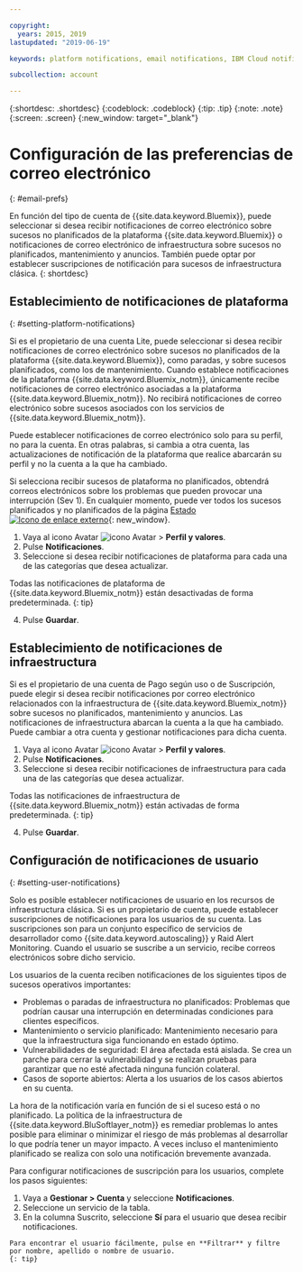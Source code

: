 ```yaml
---

copyright:
  years: 2015, 2019
lastupdated: "2019-06-19"

keywords: platform notifications, email notifications, IBM Cloud notifications, notification preferences, email preferences, user notifications, infrastructure notifications

subcollection: account

---
```


{:shortdesc: .shortdesc}
{:codeblock: .codeblock}
{:tip: .tip}
{:note: .note}
{:screen: .screen}
{:new_window: target="_blank"}


# Configuración de las preferencias de correo electrónico
{: #email-prefs}

En función del tipo de cuenta de {{site.data.keyword.Bluemix}}, puede seleccionar si desea recibir notificaciones de correo electrónico sobre sucesos no planificados de la plataforma {{site.data.keyword.Bluemix}} o notificaciones de correo electrónico de infraestructura sobre sucesos no planificados, mantenimiento y anuncios. También puede optar por establecer suscripciones de notificación para sucesos de infraestructura clásica.
{: shortdesc}

## Establecimiento de notificaciones de plataforma
{: #setting-platform-notifications}

Si es el propietario de una cuenta Lite, puede seleccionar si desea recibir notificaciones de correo electrónico sobre sucesos no planificados de la plataforma {{site.data.keyword.Bluemix}}, como paradas, y sobre sucesos planificados, como los de mantenimiento. Cuando establece notificaciones de la plataforma {{site.data.keyword.Bluemix_notm}}, únicamente recibe notificaciones de correo electrónico asociadas a la plataforma {{site.data.keyword.Bluemix_notm}}. No recibirá notificaciones de correo electrónico sobre sucesos asociados con los servicios de {{site.data.keyword.Bluemix_notm}}.

Puede establecer notificaciones de correo electrónico solo para su perfil, no para la cuenta. En otras palabras, si cambia a otra cuenta, las actualizaciones de notificación de la plataforma que realice abarcarán su perfil y no la cuenta a la que ha cambiado.

Si selecciona recibir sucesos de plataforma no planificados, obtendrá correos electrónicos sobre los problemas que pueden provocar una interrupción (Sev 1). En cualquier momento, puede ver todos los sucesos planificados y no planificados de la página [Estado ![Icono de enlace externo](../icons/launch-glyph.svg "Icono de enlace externo")](https://cloud.ibm.com/status){: new_window}.

1. Vaya al icono Avatar ![icono Avatar](../icons/i-avatar-icon.svg) &gt; **Perfil y valores**.
2. Pulse **Notificaciones**.
3. Seleccione si desea recibir notificaciones de plataforma para cada una de las categorías que desea actualizar.

  Todas las notificaciones de plataforma de {{site.data.keyword.Bluemix_notm}} están desactivadas de forma predeterminada.
  {: tip}

4. Pulse **Guardar**.

## Establecimiento de notificaciones de infraestructura

Si es el propietario de una cuenta de Pago según uso o de Suscripción, puede elegir si desea recibir notificaciones por correo electrónico relacionados con la infraestructura de {{site.data.keyword.Bluemix_notm}} sobre sucesos no planificados, mantenimiento y anuncios. Las notificaciones de infraestructura abarcan la cuenta a la que ha cambiado. Puede cambiar a otra cuenta y gestionar notificaciones para dicha cuenta.

1. Vaya al icono Avatar ![icono Avatar](../icons/i-avatar-icon.svg) &gt; **Perfil y valores**.
2. Pulse **Notificaciones**.
3. Seleccione si desea recibir notificaciones de infraestructura para cada una de las categorías que desea actualizar.

  Todas las notificaciones de infraestructura de {{site.data.keyword.Bluemix_notm}} están activadas de forma predeterminada.
  {: tip}

4. Pulse **Guardar**.

## Configuración de notificaciones de usuario
{: #setting-user-notifications}

Solo es posible establecer notificaciones de usuario en los recursos de infraestructura clásica. Si es un propietario de cuenta, puede establecer suscripciones de notificaciones para los usuarios de su cuenta. Las suscripciones son para un conjunto específico de servicios de desarrollador como {{site.data.keyword.autoscaling}} y Raid Alert Monitoring. Cuando el usuario se suscribe a un servicio, recibe correos electrónicos sobre dicho servicio.  

Los usuarios de la cuenta reciben notificaciones de los siguientes tipos de sucesos operativos importantes:

  * Problemas o paradas de infraestructura no planificados: Problemas que podrían causar una interrupción en determinadas condiciones para clientes específicos.
  * Mantenimiento o servicio planificado: Mantenimiento necesario para que la infraestructura siga funcionando en estado óptimo.
  * Vulnerabilidades de seguridad: El área afectada está aislada. Se crea un parche para cerrar la vulnerabilidad y se realizan pruebas para garantizar que no esté afectada ninguna función colateral.
  * Casos de soporte abiertos: Alerta a los usuarios de los casos abiertos en su cuenta.

La hora de la notificación varía en función de si el suceso está o no planificado. La política de la infraestructura de {{site.data.keyword.BluSoftlayer_notm}} es remediar problemas lo antes posible para eliminar o minimizar el riesgo de más problemas al desarrollar lo que podría tener un mayor impacto. A veces incluso el mantenimiento planificado se realiza con solo una notificación brevemente avanzada.

Para configurar notificaciones de suscripción para los usuarios, complete los pasos siguientes:

  1. Vaya a **Gestionar > Cuenta** y seleccione **Notificaciones**.
  2. Seleccione un servicio de la tabla.
  3. En la columna Suscrito, seleccione **Sí** para el usuario que desea recibir notificaciones.

    Para encontrar el usuario fácilmente, pulse en **Filtrar** y filtre por nombre, apellido o nombre de usuario.
    {: tip}
